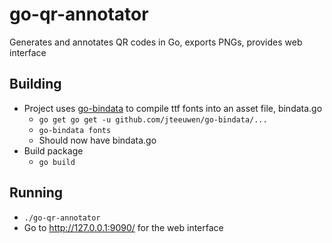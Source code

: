 # go-qr-annotator
Generates and annotates QR codes in Go, exports PNGs, provides web interface

## Building
- Project uses [go-bindata](https://github.com/jteeuwen/go-bindata) to compile ttf fonts into an asset file, bindata.go
  - `go get go get -u github.com/jteeuwen/go-bindata/...`
  - `go-bindata fonts`
  - Should now have bindata.go
- Build package
  - `go build`
## Running
- `./go-qr-annotator`
- Go to http://127.0.0.1:9090/ for the web interface
